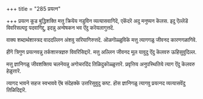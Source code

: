 +++
title = "285 प्रयत्न"

+++
प्रयत्न कूड बुद्धिशक्ति मत्तु क्रियॆय नडुविन व्यत्यासवागिदॆ, एकॆंदरॆ अदु मनुष्यन कॆलस. इदु ऎल्लॆडॆ विवरिसल्पट्ट पदवागिद्दु, इदन्नु अन्वेषकन भव ऎंदु करॆयलागुत्तदॆ.

वाक्य शब्दार्थशास्त्रद वाददल्लिन अंशवु सरियागिरुत्तदॆ. ऒळगॊळ्ळुविकॆ मत्तु त्यागगळु जीवनद कारणगळागिवॆ.

हीगॆ त्रिगुण प्रयत्नवन्नु तर्कशास्त्रज्ञरु विवरिसिद्दारॆ. मत्तु अल्लिन जीवनद मूल यावुदु ऎंदु कॆलवरु ऊहिसुवुदिल्ल.

मत्तु ज्ञानिगळु जीवशक्तिय चलनॆयन्नु अगोचरदिंद तिळिदुकॊळ्ळुत्तारॆ. प्रवृत्तिय अनुपस्थितिये त्याग ऎंदु कॆलवरु हेळुत्तारॆ.

त्यागद भावनॆ सहज स्वभाववे ऎंब संदेहक्कॆ उत्तरिसुवुदु कष्ट. हॊस ज्ञानिगळु त्यागवु प्रयत्नद व्यत्यासवॆंदु तिळिदिद्दारॆ.

